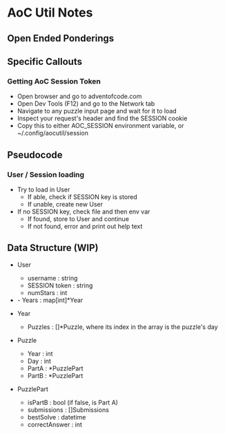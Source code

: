 # AoC Util Notes

## Open Ended Ponderings

## Specific Callouts

### Getting AoC Session Token

- Open browser and go to adventofcode.com
- Open Dev Tools (F12) and go to the Network tab
- Navigate to any puzzle input page and wait for it to load
- Inspect your request's header and find the SESSION cookie
- Copy this to either AOC_SESSION environment variable, or ~/.config/aocutil/session

## Pseudocode

### User / Session loading
- Try to load in User
    - If able, check if SESSION key is stored
    - If unable, create new User
- If no SESSION key, check file and then env var
    - If found, store to User and continue
    - If not found, error and print out help text

## Data Structure (WIP)

- User
    - username : string
    - SESSION token : string
    - numStars : int

- <Something High Level>
    - Years : map[int]*Year

- Year
    - Puzzles : []*Puzzle, where its index in the array is the puzzle's day

- Puzzle
    - Year : int
    - Day : int
    - PartA : *PuzzlePart
    - PartB : *PuzzlePart

- PuzzlePart
    - isPartB : bool (if false, is Part A)
    - submissions : []Submissions
    - bestSolve : datetime
    - correctAnswer : int
